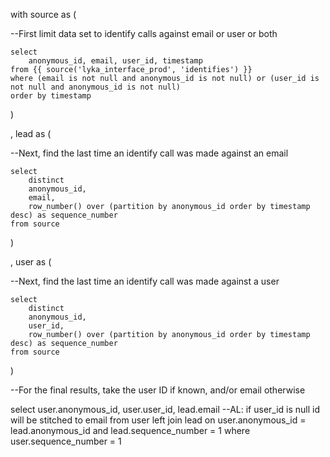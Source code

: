 with source as (

--First limit data set to identify calls against email or user or both

    select
        anonymous_id, email, user_id, timestamp
    from {{ source('lyka_interface_prod', 'identifies') }}
    where (email is not null and anonymous_id is not null) or (user_id is not null and anonymous_id is not null)
    order by timestamp
)

, lead as (

--Next, find the last time an identify call was made against an email

    select
        distinct
        anonymous_id,
        email,
        row_number() over (partition by anonymous_id order by timestamp desc) as sequence_number
    from source
)

, user as (

--Next, find the last time an identify call was made against a user

    select
        distinct
        anonymous_id,
        user_id,
        row_number() over (partition by anonymous_id order by timestamp desc) as sequence_number
    from source
)

--For the final results, take the user ID if known, and/or email otherwise

select
user.anonymous_id, user.user_id, lead.email --AL: if user_id is null id will be stitched to email
from user
left join lead on user.anonymous_id = lead.anonymous_id and lead.sequence_number = 1
where user.sequence_number = 1